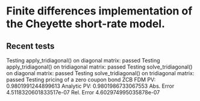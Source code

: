 # Finite differences implementation of the Cheyette short-rate model.

## Recent tests

Testing apply_tridiagonal() on diagonal matrix: passed
Testing apply_tridiagonal() on tridiagonal matrix: passed
Testing solve_tridiagonal() on diagonal matrix: passed
Testing solve_tridiagonal() on tridiagonal matrix: passed
Testing pricing of a zero coupon bond ZCB
    FDM PV: 0.9801991244899613
    Analytic PV: 0.9801986733067553
    Abs. Error 4.5118320601833517e-07
    Rel. Error 4.602974995035878e-07